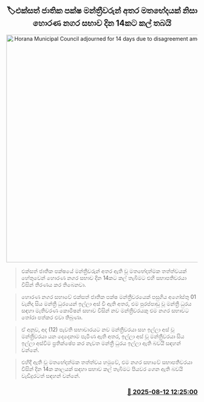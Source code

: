 <p align='center'><b><h2 align='center' title='Horana Municipal Council adjourned for 14 days due to disagreement among UNP MPs'>🏷එක්සත් ජාතික පක්ෂ මන්ත්‍රීවරුන් අතර මතභේදයක් නිසා හොරණ නගර සභාව දින 14කට කල් තබයි</h2></b></p>
<p align='center'><img src='https://helakuru.sgp1.cdn.digitaloceanspaces.com/esana/images/lib/horana-nagara-sabha.jpg' width='600' alt='Horana Municipal Council adjourned for 14 days due to disagreement among UNP MPs'></p>

> එක්සත් ජාතික පක්ෂයේ මන්ත්‍රීවරුන් අතර ඇති වූ මතභේදාත්මක තත්ත්වයක් හේතුවෙන් හොරණ නගර සභාව දින 14කට කල් තැබීමට එහි සභාපතිවරයා විසින් තීරණය කර තිබෙනවා.

> හොරණ නගර සභාවේ එක්සත් ජාතික පක්ෂ මන්ත්‍රීවරයෙක් පසුගිය අගෝස්තු 01 වැනිදා සිය මන්ත්‍රී ධුරයෙන් ඉල්ලා අස් වී ඇති අතර, එම පුරප්පාඩු වූ මන්ත්‍රී ධුරය සඳහා මැතිවරණ කොමිෂන් සභාව විසින් නව මන්ත්‍රීවරයකු එම නගර සභාවට තෝරා පත්කර එවා තිබුණා.

> ඒ අනුව, අද (12) පැවති සභාවාරයට නව මන්ත්‍රීවරයා සහ ඉල්ලා අස් වූ මන්ත්‍රීවරයා යන දෙදෙනාම පැමිණ ඇති අතර, ඉල්ලා අස් වූ මන්ත්‍රීවරයා සිය ඉල්ලා අස්වීම ප්‍රතික්ෂේප කර නැවත මන්ත්‍රී ධුරය ඉල්ලා ඇති බවයි සඳහන් වන්නේ.

> එහිදී ඇති වූ මතභේදාත්මක තත්ත්වය හමුවේ, එම නගර සභාවේ සභාපතිවරයා විසින් දින 14ක කාලයක් සඳහා සභාව කල් තැබීමට පියවර ගෙන ඇති බවයි වැඩිදුරටත් සඳහන් වන්නේ.



<h3 align='right'><a href='https://www.helakuru.lk/esana/p/112631/'>📅 2025-08-12 12:25:00</a></h3>
